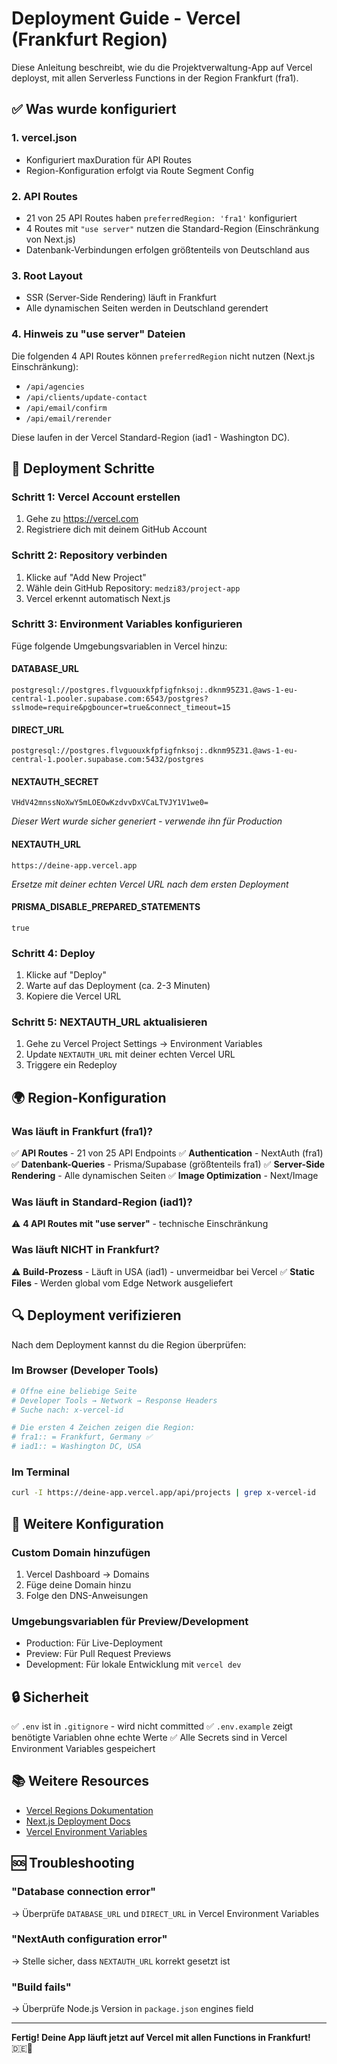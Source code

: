 # Deployment Guide - Vercel (Frankfurt Region)

Diese Anleitung beschreibt, wie du die Projektverwaltung-App auf Vercel deployst, mit allen Serverless Functions in der Region Frankfurt (fra1).

## ✅ Was wurde konfiguriert

### 1. **vercel.json**
- Konfiguriert maxDuration für API Routes
- Region-Konfiguration erfolgt via Route Segment Config

### 2. **API Routes**
- 21 von 25 API Routes haben `preferredRegion: 'fra1'` konfiguriert
- 4 Routes mit `"use server"` nutzen die Standard-Region (Einschränkung von Next.js)
- Datenbank-Verbindungen erfolgen größtenteils von Deutschland aus

### 3. **Root Layout**
- SSR (Server-Side Rendering) läuft in Frankfurt
- Alle dynamischen Seiten werden in Deutschland gerendert

### 4. **Hinweis zu "use server" Dateien**
Die folgenden 4 API Routes können `preferredRegion` nicht nutzen (Next.js Einschränkung):
- `/api/agencies`
- `/api/clients/update-contact`
- `/api/email/confirm`
- `/api/email/rerender`

Diese laufen in der Vercel Standard-Region (iad1 - Washington DC).

## 🚀 Deployment Schritte

### Schritt 1: Vercel Account erstellen
1. Gehe zu https://vercel.com
2. Registriere dich mit deinem GitHub Account

### Schritt 2: Repository verbinden
1. Klicke auf "Add New Project"
2. Wähle dein GitHub Repository: `medzi83/project-app`
3. Vercel erkennt automatisch Next.js

### Schritt 3: Environment Variables konfigurieren

Füge folgende Umgebungsvariablen in Vercel hinzu:

#### **DATABASE_URL**
```
postgresql://postgres.flvguouxkfpfigfnksoj:.dknm95Z31.@aws-1-eu-central-1.pooler.supabase.com:6543/postgres?sslmode=require&pgbouncer=true&connect_timeout=15
```

#### **DIRECT_URL**
```
postgresql://postgres.flvguouxkfpfigfnksoj:.dknm95Z31.@aws-1-eu-central-1.pooler.supabase.com:5432/postgres
```

#### **NEXTAUTH_SECRET**
```
VHdV42mnssNoXwY5mLOEOwKzdvvDxVCaLTVJY1V1we0=
```
*Dieser Wert wurde sicher generiert - verwende ihn für Production*

#### **NEXTAUTH_URL**
```
https://deine-app.vercel.app
```
*Ersetze mit deiner echten Vercel URL nach dem ersten Deployment*

#### **PRISMA_DISABLE_PREPARED_STATEMENTS**
```
true
```

### Schritt 4: Deploy
1. Klicke auf "Deploy"
2. Warte auf das Deployment (ca. 2-3 Minuten)
3. Kopiere die Vercel URL

### Schritt 5: NEXTAUTH_URL aktualisieren
1. Gehe zu Vercel Project Settings → Environment Variables
2. Update `NEXTAUTH_URL` mit deiner echten Vercel URL
3. Triggere ein Redeploy

## 🌍 Region-Konfiguration

### Was läuft in Frankfurt (fra1)?
✅ **API Routes** - 21 von 25 API Endpoints
✅ **Authentication** - NextAuth (fra1)
✅ **Datenbank-Queries** - Prisma/Supabase (größtenteils fra1)
✅ **Server-Side Rendering** - Alle dynamischen Seiten
✅ **Image Optimization** - Next/Image

### Was läuft in Standard-Region (iad1)?
⚠️ **4 API Routes mit "use server"** - technische Einschränkung

### Was läuft NICHT in Frankfurt?
⚠️ **Build-Prozess** - Läuft in USA (iad1) - unvermeidbar bei Vercel
✅ **Static Files** - Werden global vom Edge Network ausgeliefert

## 🔍 Deployment verifizieren

Nach dem Deployment kannst du die Region überprüfen:

### Im Browser (Developer Tools)
```bash
# Öffne eine beliebige Seite
# Developer Tools → Network → Response Headers
# Suche nach: x-vercel-id

# Die ersten 4 Zeichen zeigen die Region:
# fra1:: = Frankfurt, Germany ✅
# iad1:: = Washington DC, USA
```

### Im Terminal
```bash
curl -I https://deine-app.vercel.app/api/projects | grep x-vercel-id
```

## 📝 Weitere Konfiguration

### Custom Domain hinzufügen
1. Vercel Dashboard → Domains
2. Füge deine Domain hinzu
3. Folge den DNS-Anweisungen

### Umgebungsvariablen für Preview/Development
- Production: Für Live-Deployment
- Preview: Für Pull Request Previews
- Development: Für lokale Entwicklung mit `vercel dev`

## 🔒 Sicherheit

✅ `.env` ist in `.gitignore` - wird nicht committed
✅ `.env.example` zeigt benötigte Variablen ohne echte Werte
✅ Alle Secrets sind in Vercel Environment Variables gespeichert

## 📚 Weitere Resources

- [Vercel Regions Dokumentation](https://vercel.com/docs/edge-network/regions)
- [Next.js Deployment Docs](https://nextjs.org/docs/deployment)
- [Vercel Environment Variables](https://vercel.com/docs/projects/environment-variables)

## 🆘 Troubleshooting

### "Database connection error"
→ Überprüfe `DATABASE_URL` und `DIRECT_URL` in Vercel Environment Variables

### "NextAuth configuration error"
→ Stelle sicher, dass `NEXTAUTH_URL` korrekt gesetzt ist

### "Build fails"
→ Überprüfe Node.js Version in `package.json` engines field

---

**Fertig! Deine App läuft jetzt auf Vercel mit allen Functions in Frankfurt!** 🇩🇪🚀
